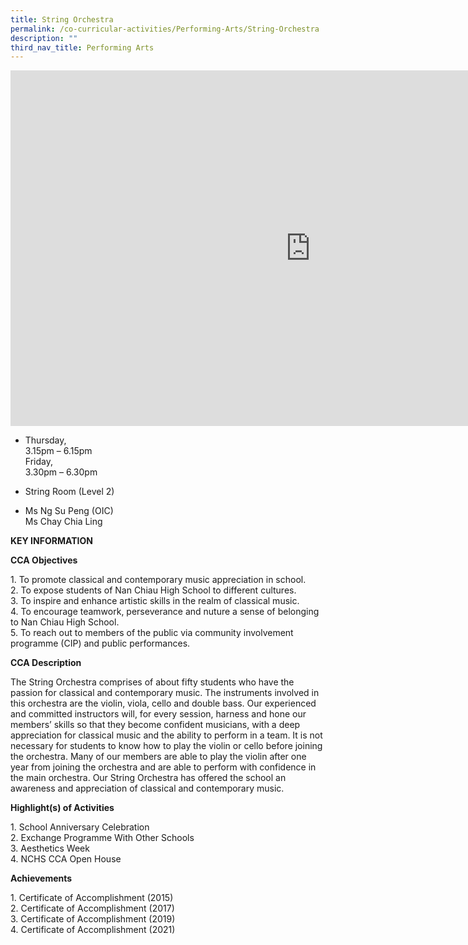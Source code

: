 ```yaml
---
title: String Orchestra
permalink: /co-curricular-activities/Performing-Arts/String-Orchestra
description: ""
third_nav_title: Performing Arts
---
```

<iframe allowfullscreen="true" height="569" width="960" frameborder="0" src="https://docs.google.com/presentation/d/e/2PACX-1vRWYqIFtxoek6OMnqis-0Tn06khl2fUXVN4ew8yiKNIKRiEUwE3MGfr658Mn1jA8bNKcf1oGFNskhhh/embed?start=false&amp;loop=false&amp;delayms=3000"></iframe>

*   Thursday,  
    3.15pm – 6.15pm  
    Friday,  
    3.30pm – 6.30pm  

*   String Room (Level 2)

*   Ms Ng Su Peng (OIC)  
    Ms Chay Chia Ling

**KEY INFORMATION**

**CCA Objectives**


1\. To promote classical and contemporary music appreciation in school.&nbsp;<br>
2\. To expose students of Nan Chiau High School to different cultures.&nbsp;<br>
3\. To inspire and enhance artistic skills in the realm of classical music.&nbsp;<br>
4\. To encourage teamwork, perseverance and nuture a sense of belonging to Nan Chiau High School.&nbsp;<br>
5\. To reach out to members of the public via community involvement programme (CIP) and public performances.

**CCA Description**

The String Orchestra comprises of about fifty students who have the passion for classical and contemporary music. The instruments involved in this orchestra are the violin, viola, cello and double bass. Our experienced and committed instructors will, for every session, harness and hone our members’ skills so that they become confident musicians, with a deep appreciation for classical music and the ability to perform in a team. It is not necessary for students to know how to play the violin or cello before joining the orchestra. Many of our members are able to play the violin after one year from joining the orchestra and are able to perform with confidence in the main orchestra. Our String Orchestra has offered the school an awareness and appreciation of classical and contemporary music.

**Highlight(s) of Activities**

1\. School Anniversary Celebration<br>
2\. Exchange Programme With Other Schools<br>
3\. Aesthetics Week<br>
4\. NCHS CCA Open House

**Achievements**

1\. Certificate of Accomplishment (2015)<br>
2\. Certificate of Accomplishment (2017)<br>
3\. Certificate of Accomplishment (2019)<br>
4\. Certificate of Accomplishment (2021)